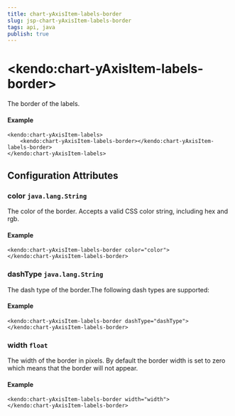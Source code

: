 ```yaml
---
title: chart-yAxisItem-labels-border
slug: jsp-chart-yAxisItem-labels-border
tags: api, java
publish: true
---
```


# \<kendo:chart-yAxisItem-labels-border\>

The border of the labels.

#### Example
    <kendo:chart-yAxisItem-labels>
        <kendo:chart-yAxisItem-labels-border></kendo:chart-yAxisItem-labels-border>
    </kendo:chart-yAxisItem-labels>

## Configuration Attributes

### color `java.lang.String`

The color of the border. Accepts a valid CSS color string, including hex and rgb.

#### Example
    <kendo:chart-yAxisItem-labels-border color="color">
    </kendo:chart-yAxisItem-labels-border>

### dashType `java.lang.String`

The dash type of the border.The following dash types are supported:

#### Example
    <kendo:chart-yAxisItem-labels-border dashType="dashType">
    </kendo:chart-yAxisItem-labels-border>

### width `float`

The width of the border in pixels. By default the border width is set to zero which means that the border will not appear.

#### Example
    <kendo:chart-yAxisItem-labels-border width="width">
    </kendo:chart-yAxisItem-labels-border>

